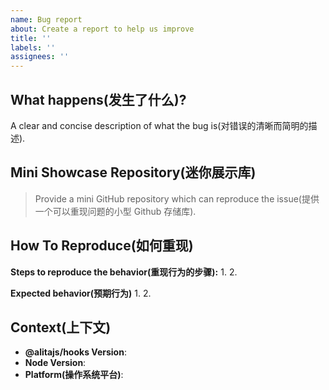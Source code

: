 ```yaml
---
name: Bug report
about: Create a report to help us improve
title: ''
labels: ''
assignees: ''
---
```


## What happens(发生了什么)?

A clear and concise description of what the bug is(对错误的清晰而简明的描述).

## Mini Showcase Repository(迷你展示库)

> Provide a mini GitHub repository which can reproduce the issue(提供一个可以重现问题的小型 Github 存储库).

<!-- https://github.com/YOUR_REPOSITORY_URL -->

## How To Reproduce(如何重现)

**Steps to reproduce the behavior(重现行为的步骤):** 1. 2.

**Expected behavior(预期行为)** 1. 2.

## Context(上下文)

- **@alitajs/hooks Version**:
- **Node Version**:
- **Platform(操作系统平台)**:
